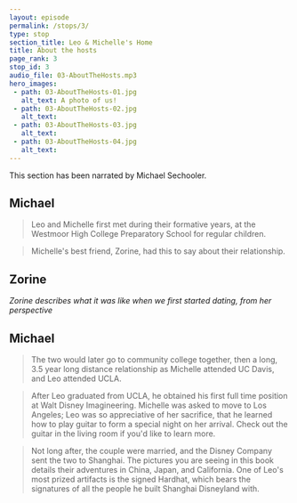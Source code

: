 ```yaml
---
layout: episode
permalink: /stops/3/
type: stop
section_title: Leo & Michelle's Home
title: About the hosts
page_rank: 3
stop_id: 3
audio_file: 03-AboutTheHosts.mp3
hero_images:
 - path: 03-AboutTheHosts-01.jpg
   alt_text: A photo of us!
 - path: 03-AboutTheHosts-02.jpg
   alt_text:
 - path: 03-AboutTheHosts-03.jpg
   alt_text:
 - path: 03-AboutTheHosts-04.jpg
   alt_text:
---
```


This section has been narrated by Michael Sechooler.

## Michael

> Leo and Michelle first met during their formative years, at the Westmoor High College Preparatory School for regular children.

> Michelle's best friend, Zorine, had this to say about their relationship.

## Zorine

*Zorine describes what it was like when we first started dating, from her perspective*

## Michael

>The two would later go to community college together, then a long, 3.5 year long distance relationship as Michelle attended UC Davis, and Leo attended UCLA.

>After Leo graduated from UCLA, he obtained his first full time position at Walt Disney Imagineering. Michelle was asked to move to Los Angeles; Leo was so appreciative of her sacrifice, that he learned how to play guitar to form a special night on her arrival. Check out the guitar in the living room if you'd like to learn more.

>Not long after, the couple were married, and the Disney Company sent the two to Shanghai. The pictures you are seeing in this book details their adventures in China, Japan, and California. One of Leo's most prized artifacts is the signed Hardhat, which bears the signatures of all the people he built Shanghai Disneyland with.
